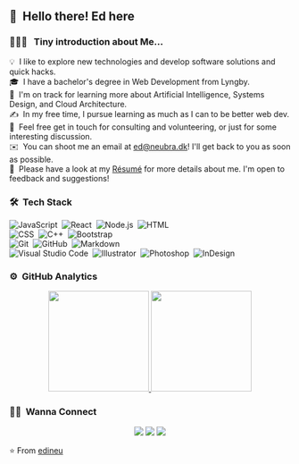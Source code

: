 


## 👋 &nbsp;Hello there! Ed here

### 👨🏻‍💻 &nbsp; Tiny introduction about Me...

💡 &nbsp;I like to explore new technologies and develop software solutions and quick hacks.\
🎓 &nbsp;I have a bachelor's degree in Web Development from Lyngby.\
🌱 &nbsp;I'm on track for learning more about Artificial Intelligence, Systems Design, and Cloud Architecture.\
✍️ &nbsp;In my free time, I pursue learning as much as I can to be better web dev.\
💬 &nbsp;Feel free get in touch for consulting and volunteering, or just for some interesting discussion.\
✉️ &nbsp;You can shoot me an email at ed@neubra.dk! I'll get back to you as soon as possible.\
📄 &nbsp;Please have a look at my [Résumé](https://www.linkedin.com/in/edineumartinshansen/) for more details about me. I'm open to feedback and suggestions!


### 🛠 &nbsp;Tech Stack

![JavaScript](https://img.shields.io/badge/-JavaScript-333333?style=flat&logo=javascript)&nbsp;
![React](https://img.shields.io/badge/-React-333333?style=flat&logo=react)&nbsp;
![Node.js](https://img.shields.io/badge/-Node.js-333333?style=flat&logo=node.js)&nbsp;
![HTML](https://img.shields.io/badge/-HTML-333333?style=flat&logo=HTML5)&nbsp;\
![CSS](https://img.shields.io/badge/-CSS-333333?style=flat&logo=CSS3&logoColor=1572B6)&nbsp;
![C++](https://img.shields.io/badge/-C++-333333?style=flat&logo=C%2B%2B&logoColor=00599C)&nbsp;
![Bootstrap](https://img.shields.io/badge/-Bootstrap-333333?style=flat&logo=bootstrap&logoColor=563D7C)\
![Git](https://img.shields.io/badge/-Git-333333?style=flat&logo=git)&nbsp;
![GitHub](https://img.shields.io/badge/-GitHub-333333?style=flat&logo=github)&nbsp;
![Markdown](https://img.shields.io/badge/-Markdown-333333?style=flat&logo=markdown)\
![Visual Studio Code](https://img.shields.io/badge/-Visual%20Studio%20Code-333333?style=flat&logo=visual-studio-code&logoColor=007ACC)&nbsp;
![Illustrator](https://img.shields.io/badge/-Illustrator-333333?style=flat&logo=adobe-illustrator)&nbsp;
![Photoshop](https://img.shields.io/badge/-Photoshop-333333?style=flat&logo=adobe-photoshop)&nbsp;
![InDesign](https://img.shields.io/badge/-InDesign-333333?style=flat&logo=adobe-indesign)

### ⚙️ &nbsp;GitHub Analytics

<p align="center">
<a href="https://github.com/edineu">
  <img height="180em" src="https://github-readme-stats-eight-theta.vercel.app/api?username=edineu&show_icons=true&theme=vue-dark&include_all_commits=true&count_private=true" />
  <img height="180em" src="https://github-readme-stats-eight-theta.vercel.app/api/top-langs/?username=edineu&layout=compact&exclude_lang=java+r&theme=vue-dark" />
</a>
</p>

### 🤝🏻 &nbsp;Wanna Connect

<p align="center">
<a href="https://www.neubra.dk"><img src="https://img.shields.io/badge/-neubra.dk-3423A6?style=flat-square&logo=Google-Chrome&logoColor=grey"/></a>
<a href="https://www.linkedin.com/in/edineumartinshansen/"><img src="https://img.shields.io/badge/-edineu?style=flat-square&logo=Linkedin&logoColor=white"/></a>
<a href="mailto:ed@neubra.dk"><img src="https://img.shields.io/badge/-ed@neubra.dk-D14836?style=flat-square&logo=Gmail&logoColor=white"/></a>
</p>

⭐️ From [edineu](https://github.com/edineu)
